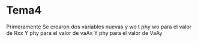 # Tema4
Primeramente 
Se crearon dos variables nuevas y 
wo t phy
wo para el valor de Rxx
Y phy para  el valor de vaAx
Y phy para el valor de VaAy
